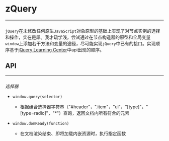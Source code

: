 # zQuery
***
###
`jQuery`在未修改任何原生`JavaScript`对象原型的基础上实现了对节点实例的选择和操作，实在是屌。我才疏学浅，尝试通过在节点构造器的原型和全局变量`window`上添加若干方法和变量的途径，尽可能实现`jQuery`中已有的接口。实现顺序基于[jQuery Learning Center](http://learn.jquery.com)中api出现的顺序。

## API
***
###

*选择器*
- `window.query(selector)`
  * 根据组合选择器字符串（"#header"，".item"，"ul"，"[type]"，"[type=radio]"，"*"）查询，返回文档内所有符合的元素

- `window.domReady(function)`
  * 在文档渲染结束、即将加载内嵌资源时，执行指定函数
